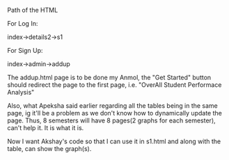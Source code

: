 Path of the HTML

For Log In:

index->details2->s1



For Sign Up:

index->admin->addup



The addup.html page is to be done my Anmol,
the "Get Started" button should redirect the page to the first page, i.e. "OverAll Student Performace Analysis"



Also, what Apeksha said earlier regarding all the tables being in the same page, ig it'll be a problem as we don't know 
how to dynamically update the page.
Thus, 8 semesters will have 8 pages(2 graphs for each semester), can't help it. It is what it is.



Now I want Akshay's code so that I can use it in s1.html and along with the table, can show the graph(s).
